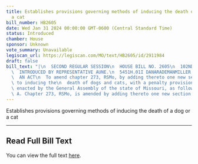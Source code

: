 ```yaml
---
title: Establishes provisions governing methods of inducing the death of a dog or
  a cat
bill_number: HB2605
date: Wed Jan 31 2024 00:00:00 GMT-0600 (Central Standard Time)
status: Introduced
chamber: House
sponsor: Unknown
vote_summary: Unavailable
legiscan_url: https://legiscan.com/MO/text/HB2605/id/2911984
draft: false
bill_text: "|\n  SECOND REGULAR SESSION\n  HOUSE BILL NO. 2605\n  102ND GENERAL ASSEMBLY\n\
  \  INTRODUCED BY REPRESENTATIVE AUNE.\n  5451H.01I DANARADEMANMILLER,ChiefClerk\n\
  \  AN ACT\n  To amend chapter 273, RSMo, by adding thereto one new section relating\
  \ to inducing the\n  death of dogs and cats, with a penalty provision.\n  Be it\
  \ enacted by the General Assembly of the state of Missouri, as follows:\n  Section\
  \ A. Chapter 273, RSMo, is amended by adding thereto one new section, to be"
---
```

Establishes provisions governing methods of inducing the death of a dog or a cat

---

## Read Full Bill Text

You can view the full text [here](https://legiscan.com/MO/text/HB2605/id/2911984).
